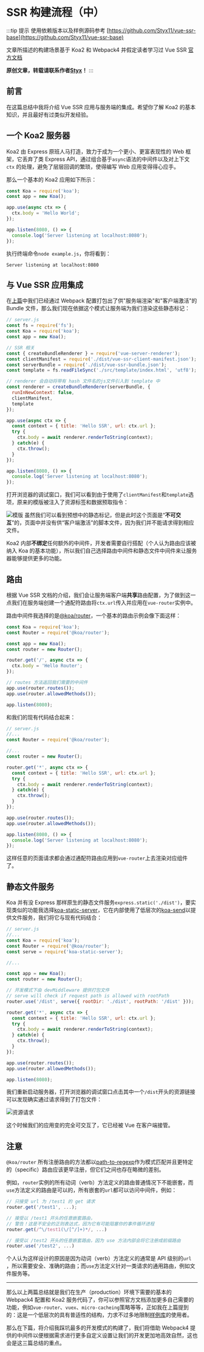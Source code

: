 # SSR 构建流程（中）

:::tip 提示
使用依赖版本以及样例源码参考 [https://github.com/Styx11/vue-ssr-base](https://github.com/Styx11/vue-ssr-base)

文章所描述的构建场景基于 Koa2 和 Webpack4 并假定读者学习过 Vue SSR [官方文档](https://ssr.vuejs.org/zh/#什么是服务器端渲染-ssr-？)

**原创文章，转载请联系作者[Styx](https://github.com/Styx11)！**
:::

## 前言
在这篇总结中我将介绍 Vue SSR 应用与服务端的集成。希望你了解 Koa2 的基本知识，并且最好有过类似开发经验。

## 一个 Koa2 服务器
Koa2 由 Express 原班人马打造，致力于成为一个更小、更富表现性的 Web 框架，它丢弃了类 Express API，通过组合基于`async`语法的中间件以及对上下文 `ctx` 的处理，避免了层层回调的繁琐，使得编写 Web 应用变得得心应手。

那么一个基本的 Koa2 应用如下所示：
```js
const Koa = require('koa');
const app = new Koa();

app.use(async ctx => {
  ctx.body = 'Hello World';
});

app.listen(8080, () => {
  console.log('Server listening at localhost:8080');
});
```

执行终端命令`node example.js`，你将看到：
```shell
Server listening at localhost:8080
```

## 与 Vue SSR 应用集成
在[上篇](./ssr_first_part.md)中我们已经通过 Webpack 配置打包出了供"服务端渲染"和"客户端激活"的 Bundle 文件，那么我们现在依据这个模式让服务端为我们渲染这些静态标记：
```js
// server.js
const fs = require('fs');
const Koa = require('koa');
const app = new Koa();

// SSR 相关
const { createBundleRenderer } = require('vue-server-renderer');
const clientManifest = require('./dist/vue-ssr-client-manifest.json');
const serverBundle = require('./dist/vue-ssr-bundle.json');
const template = fs.readFileSync('./src/template/index.html', 'utf8');

// renderer 会自动将带有 hash 文件名的js文件引入到 template 中
const renderer = createBundleRenderer(serverBundle, {
  runInNewContext: false,
  clientManifest,
  template
});

app.use(async ctx => {
  const context = { title: 'Hello SSR', url: ctx.url };
  try {
    ctx.body = await renderer.renderToString(context);
  } catch(e) {
    ctx.throw();
  }
});

app.listen(8080, () => {
  console.log('Server listening at localhost:8080');
});
```
打开浏览器的调试窗口，我们可以看到由于使用了`clientManifest`和`template`选项，原来的模版被注入了资源标签和数据预取指令：

![模版](https://s1.ax1x.com/2020/04/13/GX6zfs.png)
虽然我们可以看到预想中的静态标记，但是此时这个页面是“**不可交互**”的，页面中并没有供“客户端激活”的脚本文件，因为我们并不能请求得到相应文件。

Koa2 内部**不绑定**任何额外的中间件，开发者需要自行搭配（个人认为路由应该被纳入 Koa 的基本功能），所以我们自己选择路由中间件和静态文件中间件来让服务器能够提供更多的功能。

## 路由
根据 Vue SSR 文档的介绍，我们会让服务端客户端**共享**路由配置，为了做到这一点我们在服务端创建一个通配符路由将`ctx.url`传入并应用在`vue-router`实例中。

路由中间件我选择的是[@koa/router](https://github.com/koajs/router)，一个基本的路由示例会像下面这样：
```js
const Koa = require('koa');
const Router = require('@koa/router');

const app = new Koa();
const router = new Router();

router.get('/', async ctx => {
  ctx.body = 'Hello Router';
});

// routes 方法返回我们需要的中间件
app.use(router.routes());
app.use(router.allowedMethods());

app.listen(8080);
```
和我们的现有代码结合起来：
```js
// server.js
//...
const Router = require('@koa/router');

//...
const router = new Router();

router.get('*', async ctx => {
  const context = { title: 'Hello SSR', url: ctx.url };
  try {
    ctx.body = await renderer.renderToString(context);
  } catch(e) {
    ctx.throw();
  }
});

app.use(router.routes());
app.use(router.allowedMethods());

app.listen(8080, () => {
  console.log('Server listening at localhost:8080');
});
```
这样任意的页面请求都会通过通配符路由应用到`vue-router`上去渲染对应组件了。

## 静态文件服务
Koa 并有没 Express 那样原生的静态文件服务`express.static('./dist')`，要实现类似的功能我选择[koa-static-server](https://github.com/pkoretic/koa-static-server)，它在内部使用了低层次的[koa-send](https://github.com/koajs/send)以提供文件服务，我们将它与现有代码结合：
```js
// server.js
//...
const Koa = require('koa');
const Router = require('@koa/router');
const serve = require('koa-static-server');

//...

const app = new Koa();
const router = new Router();

// 开发模式下由 devMiddleware 提供打包文件
// serve will check if request path is allowed with rootPath
router.use('/dist', serve({ rootDir: './dist', rootPath: '/dist' }));

router.get('*', async ctx => {
  const context = { title: 'Hello SSR', url: ctx.url };
  try {
    ctx.body = await renderer.renderToString(context);
  } catch(e) {
    ctx.throw();
  }
});

app.use(router.routes());
app.use(router.allowedMethods());

app.listen(8080);
```
我们重新启动服务器，打开浏览器的调试窗口点击其中一个`/dist`开头的资源链接可以发现确实通过请求得到了打包文件：

![资源请求](https://s1.ax1x.com/2020/04/14/GxWd1g.png)

这个时候我们的应用变的完全可交互了，它已经被 Vue 在客户端接管。

## 注意
`@koa/router` 所有注册路由的方法都以[path-to-regexp](https://github.com/pillarjs/path-to-regexp)作为模式匹配并且更特定的（specific）路由应该更早注册，但它们之间也存在略微的差别。

例如，`router`实例的所有动词（verb）方法定义的路由普通情况下不能嵌套，而`use`方法定义的路由是可以的，所有嵌套的`url`都可以访问中间件，例如：
```js
// 只接受 url 为 /test1 的 get 请求
router.get('/test1', ...);

// 接受以 /test1 开头的任意嵌套路由，
// 警告！这是不安全的正则表达式，因为它有可能阻塞你的事件循环进程
router.get(/^\/test1(\/[^/]+)*/, ...)

// 接受以 /test2 开头的任意嵌套路由，因为 use 方法内部会将它注册成前缀路由
router.use('/test2', ...)
```
个人认为这样设计的原因是因为动词（verb）方法定义的通常是 API 级别的`url` ，所以需要安全、准确的路由；而`use`方法定义针对一类请求的通用路由，例如文件服务等。

---
那么以上两篇总结就是我们在生产（production）环境下需要的基本的 Webpack4 配置和 Koa2 服务代码了，你可以参照官方文档添加更多自己需要的功能，例如`vue-router`、`vuex`、`micro-cacheing`策略等等，正如我在上篇提到的：这是一个低层次的具有普适性的结构，力求不过多地限制[样例库](https://github.com/Styx11/vue-ssr-base)的使用者。

那么在下篇，将介绍我踩坑最多的开发模式的构建了，我们将借助 Webpack4 提供的中间件以便根据需求进行更多自定义设置让我们的开发更加地高效自然，这也会是这三篇总结的重点。

<SourceLink filepath='/FontEnd_Construction/ssr_second_part.md' />
<LastEditTime filepath='/FontEnd_Construction/ssr_second_part.md' />